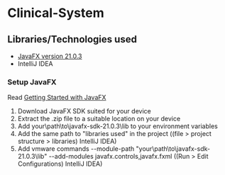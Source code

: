 ﻿# Clinical-System

## Libraries/Technologies used
* [JavaFX version 21.0.3](https://gluonhq.com/products/javafx/)
* IntelliJ IDEA

### Setup JavaFX
Read [Getting Started with JavaFX](https://openjfx.io/openjfx-docs/#introduction)

1. Download JavaFX SDK suited for your device
2. Extract the .zip file to a suitable location on your device
3. Add your\path\to\javafx-sdk-21.0.3\lib to your environment variables
4. Add the same path to "libraries used" in the project ((file > project structure > libraries) IntelliJ IDEA)
5. Add vmware commands --module-path "your\path\to\javafx-sdk-21.0.3\lib" --add-modules javafx.controls,javafx.fxml ((Run > Edit Configurations) IntelliJ IDEA)